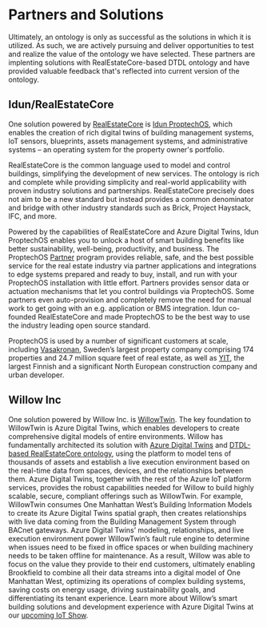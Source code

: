 # Partners and Solutions

Ultimately, an ontology is only as successful as the solutions in which it is utilized. As such, we are actively pursuing and deliver opportunities to test and realize the value of the ontology we have selected. These partners are implenting solutions with RealEstateCore-based DTDL ontology and have provided valuable feedback that's reflected into current version of the ontology.


## Idun/RealEstateCore
One solution powered by [RealEstateCore](https://www.realestatecore.io/) is [Idun ProptechOS](https://idunrealestate.com/proptechos/), which enables the creation of rich digital twins of  building management systems, IoT sensors, blueprints, assets management systems, and administrative systems – an operating system for the property owner's portfolio.

RealEstateCore is the common language used to model and control buildings, simplifying the development of new services. The ontology is rich and complete while providing simplicity and real-world applicability with proven industry solutions and partnerships. RealEstateCore precisely does not aim to be a new standard but instead provides a common denominator and bridge with other industry standards such as Brick, Project Haystack, IFC, and more.

Powered by the capabilities of RealEstateCore and Azure Digital Twins, Idun ProptechOS enables you to unlock a host of smart building benefits like better sustainability, well-being, productivity, and business. The ProptechOS [Partner](https://idunrealestate.com/proptechos-partners/) program provides reliable, safe, and the best possible service for the real estate industry via partner applications and integrations to edge systems prepared and ready to buy, install, and run with your ProptechOS installation with little effort. Partners provides sensor data or actuation mechanisms that let you control buildings via ProptechOS. Some partners even auto-provision and completely remove the need for manual work to get going with an e.g. application or BMS integration. Idun co-founded RealEstateCore and made ProptechOS to be the best way to use the industry leading open source standard.

ProptechOS is used by a number of significant customers at scale, including [Vasakronan](https://idunrealestate.com/news/vasakronan-takes-control-of-their-property-data-thanks-to-idun-proptechos-and-microsoft-azure/?utm_source=MS%20github&utm_medium=Content&utm_campaign=Microsoft&utm_term=Vasakronan), Sweden’s largest property company comprising 174 properties and 24.7 million square feet of real estate, as well as [YIT](https://yit.fi/en/), the largest Finnish and a significant North European construction company and urban developer.


## Willow Inc
One solution powered by Willow Inc. is [WillowTwin](https://www.willowinc.com/willowtwin/). The key foundation to WillowTwin is Azure Digital Twins, which enables developers to create comprehensive digital models of entire environments. Willow has fundamentally architected its solution with [Azure Digital Twins](https://azure.microsoft.com/en-us/services/digital-twins/) and [DTDL-based RealEstateCore ontology](), using the platform to model tens of thousands of assets and establish a live execution environment based on the real-time data from spaces, devices, and the relationships between them. Azure Digital Twins, together with the rest of the Azure IoT platform services, provides the robust capabilities needed for Willow to build highly scalable, secure, compliant offerings such as WillowTwin. For example, WillowTwin consumes One Manhattan West’s Building Information Models to create its Azure Digital Twins spatial graph, then creates relationships with live data coming from the Building Management System through BACnet gateways. Azure Digital Twins’ modeling, relationships, and live execution environment power WillowTwin’s fault rule engine to determine when issues need to be fixed in office spaces or when building machinery needs to be taken offline for maintenance. As a result, Willow was able to focus on the value they provide to their end customers, ultimately enabling Brookfield to combine all their data streams into a digital model of One Manhattan West, optimizing its operations of complex building systems, saving costs on energy usage, driving sustainability goals, and differentiating its tenant experience.
Learn more about Willow’s smart building solutions and development experience with Azure Digital Twins at our [upcoming IoT Show](https://channel9.msdn.com/Shows/Internet-of-Things-Show/Azure-Digital-Twins-for-smart-buildings-A-look-into-WillowTwin-solution).
